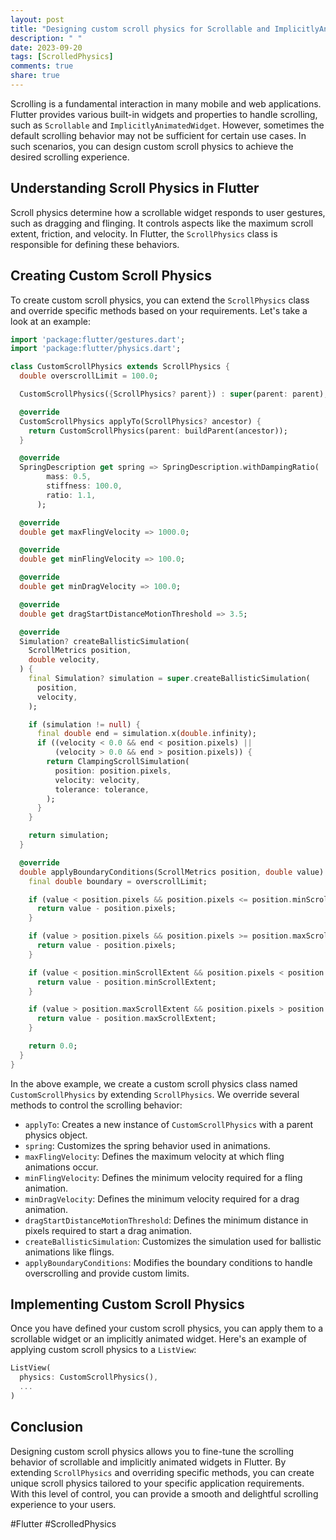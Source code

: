 ```yaml
---
layout: post
title: "Designing custom scroll physics for Scrollable and ImplicitlyAnimatedWidget in Flutter"
description: " "
date: 2023-09-20
tags: [ScrolledPhysics]
comments: true
share: true
---
```


Scrolling is a fundamental interaction in many mobile and web applications. Flutter provides various built-in widgets and properties to handle scrolling, such as `Scrollable` and `ImplicitlyAnimatedWidget`. However, sometimes the default scrolling behavior may not be sufficient for certain use cases. In such scenarios, you can design custom scroll physics to achieve the desired scrolling experience.

## Understanding Scroll Physics in Flutter

Scroll physics determine how a scrollable widget responds to user gestures, such as dragging and flinging. It controls aspects like the maximum scroll extent, friction, and velocity. In Flutter, the `ScrollPhysics` class is responsible for defining these behaviors.

## Creating Custom Scroll Physics

To create custom scroll physics, you can extend the `ScrollPhysics` class and override specific methods based on your requirements. Let's take a look at an example:

```dart
import 'package:flutter/gestures.dart';
import 'package:flutter/physics.dart';

class CustomScrollPhysics extends ScrollPhysics {
  double overscrollLimit = 100.0;

  CustomScrollPhysics({ScrollPhysics? parent}) : super(parent: parent);

  @override
  CustomScrollPhysics applyTo(ScrollPhysics? ancestor) {
    return CustomScrollPhysics(parent: buildParent(ancestor));
  }

  @override
  SpringDescription get spring => SpringDescription.withDampingRatio(
        mass: 0.5,
        stiffness: 100.0,
        ratio: 1.1,
      );

  @override
  double get maxFlingVelocity => 1000.0;

  @override
  double get minFlingVelocity => 100.0;

  @override
  double get minDragVelocity => 100.0;

  @override
  double get dragStartDistanceMotionThreshold => 3.5;

  @override
  Simulation? createBallisticSimulation(
    ScrollMetrics position,
    double velocity,
  ) {
    final Simulation? simulation = super.createBallisticSimulation(
      position,
      velocity,
    );

    if (simulation != null) {
      final double end = simulation.x(double.infinity);
      if ((velocity < 0.0 && end < position.pixels) ||
          (velocity > 0.0 && end > position.pixels)) {
        return ClampingScrollSimulation(
          position: position.pixels,
          velocity: velocity,
          tolerance: tolerance,
        );
      }
    }

    return simulation;
  }

  @override
  double applyBoundaryConditions(ScrollMetrics position, double value) {
    final double boundary = overscrollLimit;

    if (value < position.pixels && position.pixels <= position.minScrollExtent) {
      return value - position.pixels;
    }

    if (value > position.pixels && position.pixels >= position.maxScrollExtent) {
      return value - position.pixels;
    }

    if (value < position.minScrollExtent && position.pixels < position.minScrollExtent) {
      return value - position.minScrollExtent;
    }

    if (value > position.maxScrollExtent && position.pixels > position.maxScrollExtent) {
      return value - position.maxScrollExtent;
    }

    return 0.0;
  }
}
```

In the above example, we create a custom scroll physics class named `CustomScrollPhysics` by extending `ScrollPhysics`. We override several methods to control the scrolling behavior:

- `applyTo`: Creates a new instance of `CustomScrollPhysics` with a parent physics object.
- `spring`: Customizes the spring behavior used in animations.
- `maxFlingVelocity`: Defines the maximum velocity at which fling animations occur.
- `minFlingVelocity`: Defines the minimum velocity required for a fling animation.
- `minDragVelocity`: Defines the minimum velocity required for a drag animation.
- `dragStartDistanceMotionThreshold`: Defines the minimum distance in pixels required to start a drag animation.
- `createBallisticSimulation`: Customizes the simulation used for ballistic animations like flings.
- `applyBoundaryConditions`: Modifies the boundary conditions to handle overscrolling and provide custom limits.

## Implementing Custom Scroll Physics

Once you have defined your custom scroll physics, you can apply them to a scrollable widget or an implicitly animated widget. Here's an example of applying custom scroll physics to a `ListView`:

```dart
ListView(
  physics: CustomScrollPhysics(),
  ...
)
```

## Conclusion

Designing custom scroll physics allows you to fine-tune the scrolling behavior of scrollable and implicitly animated widgets in Flutter. By extending `ScrollPhysics` and overriding specific methods, you can create unique scroll physics tailored to your specific application requirements. With this level of control, you can provide a smooth and delightful scrolling experience to your users.

#Flutter #ScrolledPhysics